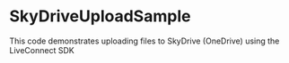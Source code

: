 SkyDriveUploadSample
====================

This code demonstrates uploading files to SkyDrive (OneDrive) using the LiveConnect SDK
